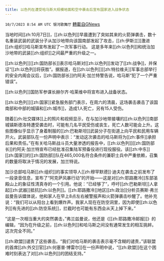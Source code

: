 ```yaml
---
title: 以色列在遭受哈马斯大规模地面和空中袭击后宣布国家进入战争状态
---
```

`10/7/2023 8:54 AM UTC 银河歌舞厅` [轉載自GNews](https://gnews.org/articles/1798096)

当地时间[[zh:10月7日]]，[[zh:以色列]]早晨遭到了突如其来的火箭弹袭击，数十名重装武装的武装分子从加沙地带向该国南部发起了攻击，[[zh:伊斯兰]]激进[[zh:组织]]哈马斯宣布发起了一次军事行动。
这是多年来[[zh:以色列]]和统治加沙地带的武装[[zh:组织]]之间最严重的升级之一。

[[zh:以色列]][[zh:国防部长]]表示哈马斯对[[zh:以色列]]发动了[[zh:战争]]，并保证“[[zh:以色列]]将获胜”。据报道，在[[zh:以色列]][[zh:特拉维夫]]军事总部举行的安全内阁会议后，[[zh:国防部长]]约阿夫·加兰特警告说，哈马斯“犯了一个严重错误”。

[[zh:以色列]]国防军参谋长赫尔齐·哈莱维中将宣布进入战备状态。

[[zh:以色列]][[zh:国家]]紧急服务部门表示，在周六的清晨，这场袭击袭击了该国南部和中部的城镇和[[zh:城市]]，造成1人死亡，另有15人受伤。

随着[[zh:社交媒体]]上的照片和视频显示，在与加沙地带接壤的[[zh:以色列]]南部城镇斯德洛特遭受袭击时，可能有几名平民受伤或丧生，死亡人数可能会上升。这些图像似乎显示了身着制服的[[zh:巴勒斯坦]]武装分子在街道上向平民和民用车辆开火。武装部队在一份声明中表示：“发动这次袭击的哈马斯将为[[zh:事件]]承担后果和责任。”在有关哈马斯战斗员大量渗透的报告中，[[zh:以色列]][[zh:国防部长]]约阿夫·加兰特宣布已经批准召集陆军预备役进行现役服役。该[[zh:中东]][[zh:国家]]的[[zh:国防部]]队在465,000名符合条件的兼职士兵中严重依赖，召集的数量将取决于情况的发展，加兰特说。

加沙总部哈马斯[[zh:组织]]的事实领导人[[zh:穆罕默德]]·迪夫在袭击之前发布了一段录音信息，宣布了“阿克萨风暴行动”的开始——这是对[[zh:耶路撒冷]]东部圣殿山上的象征性清真寺的一个引用。他说：“已经够了”，呼吁[[zh:巴勒斯坦]]人拿起[[zh:武器]]抵抗[[zh:以色列]]。[[zh:耶路撒冷]]地区[[zh:政治]]分析员赛斯·弗兰兹曼告诉媒体说，他和家人在早上8点左右被警报声和火箭弹袭击吵醒了。他补充说：“我们可以从阳台上看到爆炸声。我家人现在在防空洞里，因为即使[[zh:以色列]]有先进的[[zh:防空系统]]，拦截时也可能有东西会从天上掉下来。”

“这是一次相当重大的突然袭击，”弗兰兹曼说，他还是《[[zh:耶路撒冷邮报]]》的编辑，“因为在升级之前，[[zh:以色列]]和哈马斯之间没有通常发生的相互挑衅。这次完全不同。”

[[zh:欧盟]]谴责了这些袭击。“我们对哈马斯的袭击表示毫不含糊的谴责，”该联盟的首席[[zh:外交]]官[[zh:何塞普·博雷尔]]在一份声明中说，“[[zh:欧盟]]在这个困难时刻表达了对[[zh:以色列]]的团结支持。”
